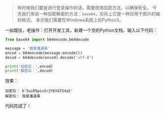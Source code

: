 > 有时候我们要是进行登录操作的话，需要使用加密方法，以确保安全。
> 今天我们来说一种加密解密的方法：`base64`，实际上它是一种应用于图片的编码格式。
> 本次我们需要在Windows系统上的Python3。

一如既往，老操作：打开开发工具，新建一个空的Python文档，输入以下代码：

```python
from base64 import b64encode,b64decode

message = '我是潘道熹'
encod = b64encode(message.encode())
decod = b64decode(encod).decode('utf-8')

print('加密后：',encod)
print('解密后：',decod)
```
效果：

```
加密后： b'5oiR5piv5r2Y6YGT54a5'
解密后： 我是潘道熹
```
代码完成了！

